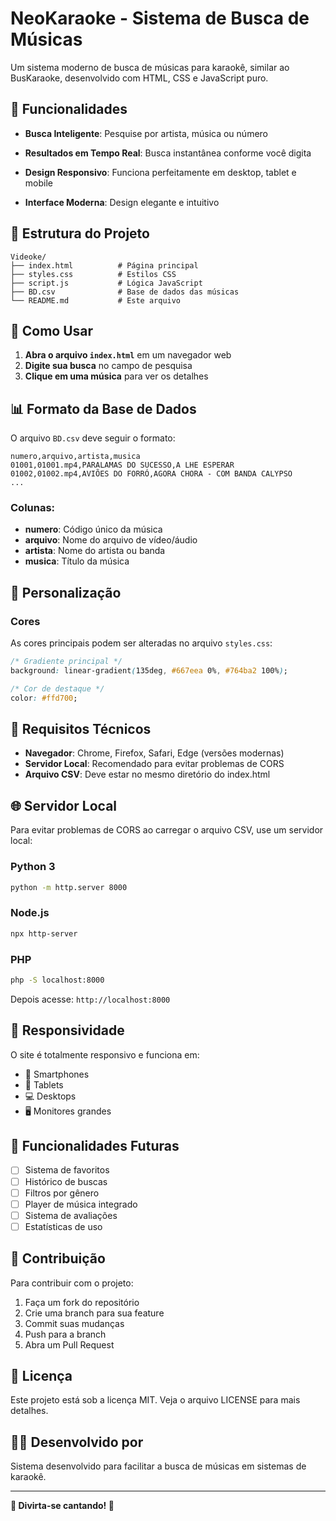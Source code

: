 # NeoKaraoke - Sistema de Busca de Músicas

Um sistema moderno de busca de músicas para karaokê, similar ao BusKaraoke, desenvolvido com HTML, CSS e JavaScript puro.

## 🎵 Funcionalidades

- **Busca Inteligente**: Pesquise por artista, música ou número
- **Resultados em Tempo Real**: Busca instantânea conforme você digita

- **Design Responsivo**: Funciona perfeitamente em desktop, tablet e mobile
- **Interface Moderna**: Design elegante e intuitivo

## 📁 Estrutura do Projeto

```
Videoke/
├── index.html          # Página principal
├── styles.css          # Estilos CSS
├── script.js           # Lógica JavaScript
├── BD.csv              # Base de dados das músicas
└── README.md           # Este arquivo
```

## 🚀 Como Usar

1. **Abra o arquivo `index.html`** em um navegador web
2. **Digite sua busca** no campo de pesquisa
3. **Clique em uma música** para ver os detalhes

## 📊 Formato da Base de Dados

O arquivo `BD.csv` deve seguir o formato:

```csv
numero,arquivo,artista,musica
01001,01001.mp4,PARALAMAS DO SUCESSO,A LHE ESPERAR
01002,01002.mp4,AVIÕES DO FORRÓ,AGORA CHORA - COM BANDA CALYPSO
...
```

### Colunas:
- **numero**: Código único da música
- **arquivo**: Nome do arquivo de vídeo/áudio
- **artista**: Nome do artista ou banda
- **musica**: Título da música

## 🎨 Personalização

### Cores
As cores principais podem ser alteradas no arquivo `styles.css`:

```css
/* Gradiente principal */
background: linear-gradient(135deg, #667eea 0%, #764ba2 100%);

/* Cor de destaque */
color: #ffd700;
```



## 🔧 Requisitos Técnicos

- **Navegador**: Chrome, Firefox, Safari, Edge (versões modernas)
- **Servidor Local**: Recomendado para evitar problemas de CORS
- **Arquivo CSV**: Deve estar no mesmo diretório do index.html

## 🌐 Servidor Local

Para evitar problemas de CORS ao carregar o arquivo CSV, use um servidor local:

### Python 3
```bash
python -m http.server 8000
```

### Node.js
```bash
npx http-server
```

### PHP
```bash
php -S localhost:8000
```

Depois acesse: `http://localhost:8000`

## 📱 Responsividade

O site é totalmente responsivo e funciona em:
- 📱 Smartphones
- 📱 Tablets
- 💻 Desktops
- 🖥️ Monitores grandes

## 🎯 Funcionalidades Futuras

- [ ] Sistema de favoritos
- [ ] Histórico de buscas
- [ ] Filtros por gênero
- [ ] Player de música integrado
- [ ] Sistema de avaliações
- [ ] Estatísticas de uso

## 🤝 Contribuição

Para contribuir com o projeto:

1. Faça um fork do repositório
2. Crie uma branch para sua feature
3. Commit suas mudanças
4. Push para a branch
5. Abra um Pull Request

## 📄 Licença

Este projeto está sob a licença MIT. Veja o arquivo LICENSE para mais detalhes.

## 👨‍💻 Desenvolvido por

Sistema desenvolvido para facilitar a busca de músicas em sistemas de karaokê.

---

**🎤 Divirta-se cantando! 🎵** 